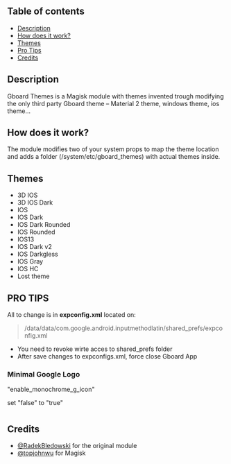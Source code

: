 
## Table of contents
- [Description](#description)
- [How does it work?](#how-does-it-work)
- [Themes](#themes)
- [Pro Tips](#pro-tips)
- [Credits](#credits)

## Description
Gboard Themes is a Magisk module with themes invented trough modifying the only third party Gboard theme –  Material 2 theme, windows theme, ios theme...

## How does it work?
The module modifies two of your system props to map the theme location and adds a folder (/system/etc/gboard_themes) with actual themes inside.

## Themes
- 3D IOS
- 3D IOS Dark
- IOS
- IOS Dark
- IOS Dark Rounded
- IOS Rounded
- IOS13
- IOS Dark v2
- IOS Darkgless
- IOS Gray
- IOS HC
- Lost theme

## PRO TIPS

All to change is in **expconfig.xml** located on:
> /data/data/com.google.android.inputmethodlatin/shared_prefs/expconfig.xml

- You need to revoke wirte acces to shared_prefs folder
- After save changes to expconfigs.xml, force close Gboard App


### Minimal Google Logo
"enable_monochrome_g_icon"

set "false" to "true"
#
## Credits
- [@RadekBledowski](https://github.com/RadekBledowski) for the original module
- [@topjohnwu](https://github.com/topjohnwu) for Magisk
